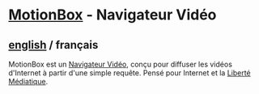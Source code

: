 # [MotionBox](../README.md) - Navigateur Vidéo

## [english](../../MotionBox/README.md) / français

MotionBox est un [Navigateur Vidéo](https://omega.gg/about/VideoBrowser/fr), conçu pour diffuser
les vidéos d'Internet à partir d'une simple requête. Pensé pour Internet et la [Liberté Médiatique](https://omega.gg/about/MotionFreedom/fr).

